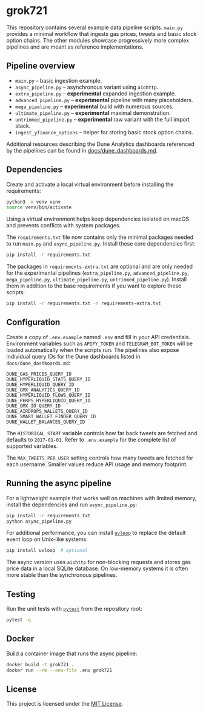# grok721

This repository contains several example data pipeline scripts. `main.py` provides a minimal workflow that ingests gas prices, tweets and basic stock option chains. The other modules showcase progressively more complex pipelines and are meant as reference implementations.

## Pipeline overview
- `main.py` – basic ingestion example.
- `async_pipeline.py` – asynchronous variant using `aiohttp`.
- `extra_pipeline.py` – **experimental** expanded ingestion example.
- `advanced_pipeline.py` – **experimental** pipeline with many placeholders.
- `mega_pipeline.py` – **experimental** build with numerous sources.
- `ultimate_pipeline.py` – **experimental** maximal demonstration.
- `untrimmed_pipeline.py` – **experimental** raw variant with the full import stack.
- `ingest_yfinance_options` – helper for storing basic stock option chains.

Additional resources describing the Dune Analytics dashboards referenced by
the pipelines can be found in [docs/dune_dashboards.md](docs/dune_dashboards.md).

## Dependencies

Create and activate a local virtual environment before installing
the requirements:

```bash
python3 -m venv venv
source venv/bin/activate
```

Using a virtual environment helps keep dependencies isolated on macOS and
prevents conflicts with system packages.

The `requirements.txt` file now contains only the minimal packages needed to
run `main.py` and `async_pipeline.py`.
Install these core dependencies first:

```bash
pip install -r requirements.txt
```

The packages in `requirements-extra.txt` are optional and are only needed for
the experimental pipelines (`extra_pipeline.py`, `advanced_pipeline.py`,
`mega_pipeline.py`, `ultimate_pipeline.py`, `untrimmed_pipeline.py`).
Install them in addition to the base requirements if you want to explore these
scripts:

```bash
pip install -r requirements.txt -r requirements-extra.txt
```


## Configuration

Create a copy of `.env.example` named `.env` and fill in your API
credentials. Environment variables such as `APIFY_TOKEN` and
`TELEGRAM_BOT_TOKEN` will be loaded automatically when the scripts run.
The pipelines also expose individual query IDs for the Dune dashboards
listed in `docs/dune_dashboards.md`:

```
DUNE_GAS_PRICES_QUERY_ID
DUNE_HYPERLIQUID_STATS_QUERY_ID
DUNE_HYPERLIQUID_QUERY_ID
DUNE_GMX_ANALYTICS_QUERY_ID
DUNE_HYPERLIQUID_FLOWS_QUERY_ID
DUNE_PERPS_HYPERLIQUID_QUERY_ID
DUNE_GMX_IO_QUERY_ID
DUNE_AIRDROPS_WALLETS_QUERY_ID
DUNE_SMART_WALLET_FINDER_QUERY_ID
DUNE_WALLET_BALANCES_QUERY_ID
```
The `HISTORICAL_START` variable controls how far back tweets are fetched and
defaults to `2017-01-01`.
Refer to `.env.example` for the complete list of supported variables.

The `MAX_TWEETS_PER_USER` setting controls how many tweets are fetched for each
username. Smaller values reduce API usage and memory footprint.

## Running the async pipeline

For a lightweight example that works well on machines with limited memory,
install the dependencies and run `async_pipeline.py`:

```bash
pip install -r requirements.txt
python async_pipeline.py
```

For additional performance, you can install [`uvloop`](https://github.com/MagicStack/uvloop)
to replace the default event loop on Unix-like systems:

```bash
pip install uvloop  # optional
```

The async version uses `aiohttp` for non-blocking requests and stores
gas price data in a local SQLite database. On low-memory systems it is
often more stable than the synchronous pipelines.

## Testing

Run the unit tests with [`pytest`](https://docs.pytest.org/) from the repository
root:

```bash
pytest -q
```

## Docker

Build a container image that runs the async pipeline:

```bash
docker build -t grok721 .
docker run --rm --env-file .env grok721
```

## License

This project is licensed under the [MIT License](LICENSE).
